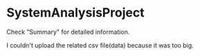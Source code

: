 # SystemAnalysisProject


Check "Summary" for detailed  information. 

I couldn't upload the related csv file(data) because it was too big.
